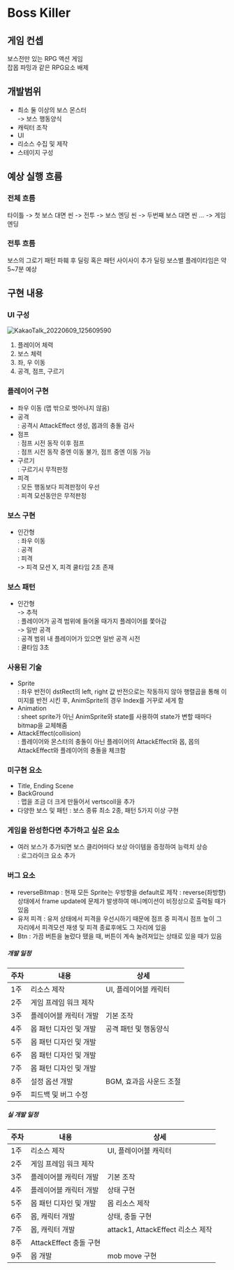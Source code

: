 # Boss Killer

## 게임 컨셉
보스전만 있는 RPG 액션 게임  
잡몹 파밍과 같은 RPG요소 배제

## 개발범위
- 최소 둘 이상의 보스 몬스터  
-> 보스 행동양식
- 캐릭터 조작
- UI
- 리소스 수집 및 제작
- 스테이지 구성

## 예상 실행 흐름
### 전체 흐름
타이틀 -> 첫 보스 대면 씬 -> 전투 -> 보스 엔딩 씬 -> 두번째 보스 대면 씬 ... -> 게임 엔딩  
### 전투 흐름
보스의 그로기 패턴 파훼 후 딜링
혹은 패턴 사이사이 추가 딜링
보스별 플레이타임은 약 5~7분 예상


## 구현 내용  
### UI 구성
![KakaoTalk_20220609_125609590](https://user-images.githubusercontent.com/58390829/172761214-e0410354-d22a-46bb-8976-cb9f571ad1f4.jpg)
1. 플레이어 체력
2. 보스 체력
3. 좌, 우 이동
4. 공격, 점프, 구르기  

### 플레이어 구현
- 좌우 이동 (맵 밖으로 벗어나지 않음)  
- 공격  
: 공격시 AttackEffect 생성, 몹과의 충돌 검사  
- 점프  
: 점프 시전 동작 이후 점프   
: 점프 시전 동작 중엔 이동 불가, 점프 중엔 이동 가능  
- 구르기  
: 구르기시 무적판정  
- 피격  
: 모든 행동보다 피격판정이 우선  
: 피격 모션동안은 무적판정  

### 보스 구현
- 인간형  
: 좌우 이동   
: 공격  
: 피격  
-> 피격 모션 X, 피격 쿨타임 2초 존재  

### 보스 패턴
- 인간형  
-> 추적  
: 플레이어가 공격 범위에 들어올 때가지 플레이어를 쫓아감  
-> 일반 공격  
: 공격 범위 내 플레이어가 있으면 일반 공격 시전  
: 쿨타임 3초

### 사용된 기술
- Sprite  
: 좌우 반전이 dstRect의 left, right 값 반전으로는 작동하지 않아 행렬곱을 통해 이미지를 반전 시킨 후, AnimSprite의 경우 Index를 거꾸로 세게 함
- Animation  
: sheet sprite가 아닌 AnimSprite와 state를 사용하여 state가 변할 때마다 bitmap을 교체해줌
- AttackEffect(collision)  
: 플레이어와 몬스터의 충돌이 아닌 플레이어의 AttackEffect와 몹, 몹의 AttackEffect와 플레이어의 충돌을 체크함

### 미구현 요소
- Title, Ending Scene  
- BackGround  
: 맵을 조금 더 크게 만들어서 vertscoll을 추가
- 다양한 보스 및 패턴
: 보스 종류 최소 2종, 패턴 5가지 이상 구현

### 게임을 완성한다면 추가하고 싶은 요소
- 여러 보스가 추가되면 보스 클리어마다 보상 아이템을 증정하여 능력치 상승  
: 로그라이크 요소 추가  

### 버그 요소
- reverseBitmap
: 현재 모든 Sprite는 우방향을 default로 제작
: reverse(좌방향) 상태에서 frame update에 문제가 발생하여 애니메이션이 비정상으로 출력될 때가 있음
- 유저 피격
: 유저 상태에서 피격을 우선시하기 때문에 점프 중 피격시 점프 높이 그자리에서 피격모션 재생 및 피격 종료후에도 그 자리에 있음
- Btn
: 가끔 버튼을 눌렀다 뗐을 때, 버튼이 계속 눌려져있는 상태로 있을 때가 있음

##### 개발 일정
|주차|내용|상세|
|---|---|---|
|1주|리소스 제작|UI, 플레이어블 캐릭터|
|2주|게임 프레임 워크 제작||
|3주|플레이어블 캐릭터 개발|기본 조작|
|4주|몹 패턴 디자인 및 개발|공격 패턴 및 행동양식|
|5주|몹 패턴 디자인 및 개발|
|6주|몹 패턴 디자인 및 개발|
|7주|몹 패턴 디자인 및 개발|
|8주|설정 옵션 개발|BGM, 효과음 사운드 조절|
|9주|피드백 및 버그 수정|

##### 실 개발 일정
|주차|내용|상세|
|---|---|---|
|1주|리소스 제작|UI, 플레이어블 캐릭터|
|2주|게임 프레임 워크 제작||
|3주|플레이어블 캐릭터 개발|기본 조작|
|4주|플레이어블 캐릭터 개발|상태 구현|
|5주|몹 패턴 디자인 및 개발|몹 리소스 제작|
|6주|몹, 캐릭터 개발|상태, 충돌 구현|
|7주|몹, 캐릭터 개발|attack1, AttackEffect 리소스 제작|
|8주|AttackEffect 충돌 구현|
|9주|몹 개발|mob move 구현|
